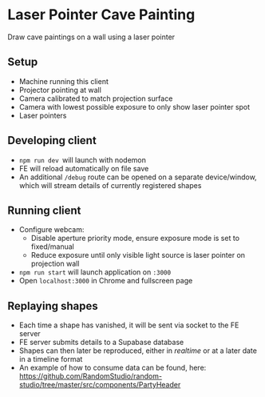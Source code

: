 # Laser Pointer Cave Painting
Draw cave paintings on a wall using a laser pointer

## Setup
* Machine running this client
* Projector pointing at wall
* Camera calibrated to match projection surface
* Camera with lowest possible exposure to only show laser pointer spot
* Laser pointers

## Developing client
*  `npm run dev `will launch with nodemon
*  FE will reload automatically on file save
*  An additional `/debug` route can be opened on a separate device/window, which will stream details of currently registered shapes

## Running client
*  Configure webcam:
    *  Disable aperture priority mode, ensure exposure mode is set to fixed/manual
    *  Reduce exposure until only visible light source is laser pointer on projection wall
*  `npm run start` will launch application on `:3000`
*  Open `localhost:3000` in Chrome and fullscreen page

## Replaying shapes
*  Each time a shape has vanished, it will be sent via socket to the FE server
*  FE server submits details to a Supabase database
*  Shapes can then later be reproduced, either in *realtime* or at a later date in a timeline format
*  An example of how to consume data can be found, here: https://github.com/RandomStudio/random-studio/tree/master/src/components/PartyHeader
